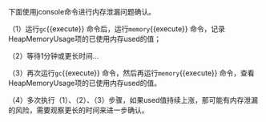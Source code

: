 下面使用jconsole命令进行内存泄漏问题确认。

（1）运行`gc`{{execute}} 命令后，运行`memory`{{execute}} 命令，记录HeapMemoryUsage项的已使用内存used的值；

（2）等待1分钟或更长时间...

（3）再次运行`gc`{{execute}} 命令，然后再运行`memory`{{execute}} 命令，查看HeapMemoryUsage项的已使用内存used的值。

（4）多次执行（1）、（2）、（3）步骤，如果used值持续上涨，那可能有内存泄漏的风险，需要观察更长的时间来进一步确认。